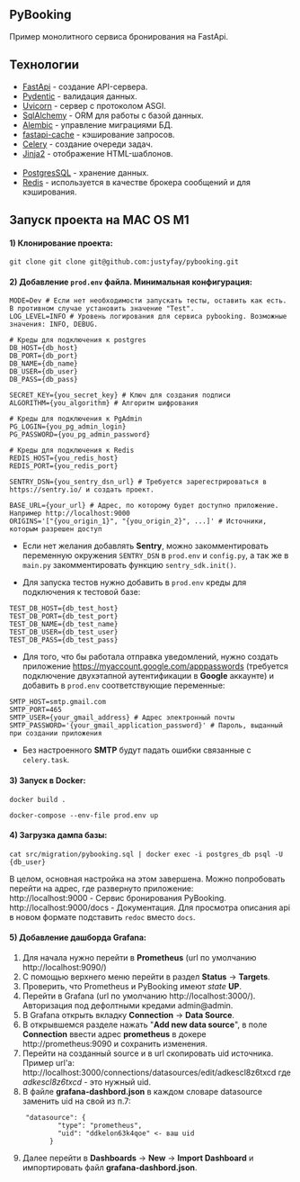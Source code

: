 ## PyBooking
Пример монолитного сервиса бронирования на FastApi.

## Технологии
- [FastApi](https://github.com/tiangolo/fastapi) - создание API-сервера.
- [Pydentic](https://github.com/pydantic/pydantic) - валидация данных.
- [Uvicorn](https://github.com/encode/uvicorn) - сервер с протоколом ASGI.
- [SqlAlchemy](https://github.com/sqlalchemy/sqlalchemy) - ORM для работы с базой данных.
- [Alembic](https://github.com/sqlalchemy/alembic) - управление миграциями БД.
- [fastapi-cache](https://github.com/long2ice/fastapi-cache) - кэширование запросов.
- [Celery](https://github.com/celery/celery) - создание очереди задач.
- [Jinja2](https://jinja.palletsprojects.com/en/3.1.x/) - отображение HTML-шаблонов.
<br></br>
- [PostgresSQL](https://www.postgresql.org/) - хранение данных.
- [Redis](https://redis.io/) - используется в качестве брокера сообщений и для кэширования.

## Запуск проекта на MAC OS M1

#### 1) Клонирование проекта:
```
git clone git clone git@github.com:justyfay/pybooking.git
```
#### 2) Добавление `prod.env` файла. Минимальная конфигурация:
```
MODE=Dev # Если нет необходимости запускать тесты, оставить как есть. В противном случае установить значение "Test".
LOG_LEVEL=INFO # Уровень логирования для сервиса pybooking. Возможные значения: INFO, DEBUG.

# Креды для подключения к postgres
DB_HOST={db_host}
DB_PORT={db_port}
DB_NAME={db_name}
DB_USER={db_user}
DB_PASS={db_pass}

SECRET_KEY={you_secret_key} # Ключ для создания подписи
ALGORITHM={you_algorithm} # Алгоритм шифрования

# Креды для подключения к PgAdmin
PG_LOGIN={you_pg_admin_login}
PG_PASSWORD={you_pg_admin_password}

# Креды для подключения к Redis
REDIS_HOST={you_redis_host}
REDIS_PORT={you_redis_port}

SENTRY_DSN={you_sentry_dsn_url} # Требуется зарегестрироваться в https://sentry.io/ и создать проект.

BASE_URL={your_url} # Адрес, по которому будет доступно приложение. Например http://localhost:9000
ORIGINS='["{you_origin_1}", "{you_origin_2}", ...]' # Источники, которым разрешен доступ
```
- Если нет желания добавлять **Sentry**, можно закомментировать переменную окружения `SENTRY_DSN` в `prod.env` и `config.py`,
а так же в `main.py` закомментировать функцию `sentry_sdk.init()`.

- Для запуска тестов нужно добавить в `prod.env` креды для подключения к тестовой базе:
```
TEST_DB_HOST={db_test_host}
TEST_DB_PORT={db_test_port}
TEST_DB_NAME={db_test_name}
TEST_DB_USER={db_test_user}
TEST_DB_PASS={db_test_pass}
```
- Для того, что бы работала отправка уведомлений, нужно создать приложение https://myaccount.google.com/apppasswords
(требуется подключение двухэтапной аутентификации в **Google** аккаунте) и добавить в `prod.env` соответствующие переменные:
```
SMTP_HOST=smtp.gmail.com
SMTP_PORT=465
SMTP_USER={your_gmail_address} # Адрес электронный почты
SMTP_PASSWORD='{your_gmail_application_password}' # Пароль, выданный при создании приложения
```

- Без настроенного **SMTP** будут падать ошибки связанные с `celery.task`.

#### 3) Запуск в Docker:
```
docker build .
```
```
docker-compose --env-file prod.env up
```

#### 4) Загрузка дампа базы:
```
cat src/migration/pybooking.sql | docker exec -i postgres_db psql -U {db_user}
```
В целом, основная настройка на этом завершена. Можно попробовать перейти на адрес, где развернуто приложение:
<br>http://localhost:9000 - Сервис бронирования PyBooking.
<br>http://localhost:9000/docs - Документация. Для просмотра описания api в новом формате подставить `redoc` вместо `docs`.

#### 5) Добавление дашборда Grafana:
1) Для начала нужно перейти в **Prometheus** (url по умолчанию http://localhost:9090/)
2) С помощью верхнего меню перейти в раздел **Status** -> **Targets**.
3) Проверить, что Prometheus и PyBooking имеют _state_ **UP**.
4) Перейти в Grafana (url по умолчанию http://localhost:3000/). Авторизация под дефолтными кредами admin@admin.
5) В Grafana открыть вкладку **Connection** -> **Data Source**.
6) В открывшемся разделе нажать "**Add new data source**", в поле **Connection** ввести адрес **prometheus**
в докере http://prometheus:9090 и сохранить изменения.
7) Перейти на созданный source и в url скопировать uid источника.
Пример url'а: http://localhost:3000/connections/datasources/edit/adkescl8z6txcd где _adkescl8z6txcd_ - это нужный uid.
8) В файле **grafana-dashbord.json** в каждом словаре datasource заменить uid на свой из п.7:
```
    "datasource": {
            "type": "prometheus",
            "uid": "ddkelon63k4qoe" <- ваш uid
          }
```
9) Далее перейти в **Dashboards** -> **New** -> **Import Dashboard** и импортировать файл **grafana-dashbord.json**.